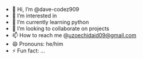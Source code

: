 - 👋 Hi, I’m @dave-codez909
- 👀 I’m interested in 
- 🌱 I’m currently learning python
- 💞️ I’m looking to collaborate on projects
- 📫 How to reach me @uzoechidaid09@gmail.com
- 😄 Pronouns: he/him
- ⚡ Fun fact: ...

<!---
dave-codez909/dave-codez909 is a ✨ special ✨ repository because its `README.md` (this file) appears on your GitHub profile.
You can click the Preview link to take a look at your changes.
--->
